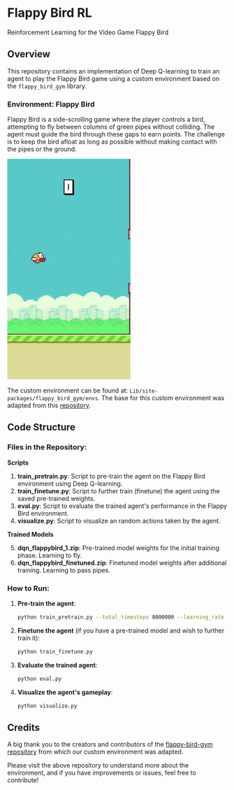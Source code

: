 # Flappy Bird RL
Reinforcement Learning for the Video Game Flappy Bird

## Overview
This repository contains an implementation of Deep Q-learning to train an agent to play the Flappy Bird game using a custom environment based on the `flappy_bird_gym` library.

### Environment: Flappy Bird

Flappy Bird is a side-scrolling game where the player controls a bird, attempting to fly between columns of green pipes without colliding. The agent must guide the bird through these gaps to earn points. The challenge is to keep the bird afloat as long as possible without making contact with the pipes or the ground.

![Flappy Bird](https://github.com/VenturaBleak/FlappyBirdRL/blob/master/yellow_bird_playing.gif)

The custom environment can be found at: `Lib/site-packages/flappy_bird_gym/envs`. The base for this custom environment was adapted from this [repository](https://github.com/Talendar/flappy-bird-gym/).

## Code Structure

### Files in the Repository:

**Scripts**
1. **train_pretrain.py**: Script to pre-train the agent on the Flappy Bird environment using Deep Q-learning.
2. **train_finetune.py**: Script to further train (finetune) the agent using the saved pre-trained weights.
3. **eval.py**: Script to evaluate the trained agent's performance in the Flappy Bird environment.
4. **visualize.py**: Script to visualize an random actions taken by the agent.

**Trained Models**

5. **dqn_flappybird_1.zip**: Pre-trained model weights for the initial training phase. Learning to fly.
6. **dqn_flappybird_finetuned.zip**: Finetuned model weights after additional training. Learning to pass pipes.

### How to Run:

1. **Pre-train the agent**:
    ```bash
    python train_pretrain.py --total_timesteps 8000000 --learning_rate 0.0005
    ```

2. **Finetune the agent** (if you have a pre-trained model and wish to further train it):
    ```bash
    python train_finetune.py
    ```

3. **Evaluate the trained agent**:
    ```bash
    python eval.py
    ```

4. **Visualize the agent's gameplay**:
    ```bash
    python visualize.py
    ```

## Credits

A big thank you to the creators and contributors of the [flappy-bird-gym repository](https://github.com/Talendar/flappy-bird-gym/) from which our custom environment was adapted. 

Please visit the above repository to understand more about the environment, and if you have improvements or issues, feel free to contribute! 
